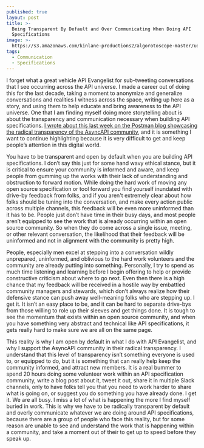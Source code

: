 ```yaml
---
published: true
layout: post
title: >-
  Being Transparent By Default and Over Communicating When Doing API
  Specifications
image: >-
  https://s3.amazonaws.com/kinlane-productions2/algorotoscope-master/udnie-IMG_4564.jpg
tags:
  - Communication
  - Specifications
---
```

I forget what a great vehicle API Evangelist for sub-tweeting conversations that I see occurring across the API universe.  I made a career out of doing this for the last decade, taking a moment to anonymize and generalize conversations and realities I witness across the space, writing up here as a story, and using them to help educate and bring awareness to the API universe. One that I am finding myself doing more storytelling about is about the transparency and communication necessary when building API specifications. [I wrote about this last week on the Postman blog showcasing the radical transparency of the AsyncAPI community](https://blog.postman.com/managing-next-generation-of-api-specifications/), and it is something I want to continue highlighting because it is very difficult to get and keep people’s attention in this digital world.

You have to be transparent and open by default when you are building API specifications. I don’t say this just for some hand wavy ethical stance, but it is critical to ensure your community is informed and aware, and keep people from gumming up the works with their lack of understanding and obstruction to forward motion. While doing the hard work of moving any open source specification or tool forward you find yourself inundated with drive-by feedback from folks, and if you aren't extremely clear about how folks should be tuning into the conversation, and make every action public across multiple channels, this feedback will be even more uninformed than it has to be. People just don’t have time in their busy days, and most people aren’t equipped to see the work that is already occurring within an open source community. So when they do come across a single issue, meeting, or other relevant conversation, the likelihood that their feedback will be uninformed and not in alignment with the community is pretty high.

People, especially men excel at stepping into a conversation wildly unprepared, uninformed, and oblivious to the hard work volunteers and the community are already putting into something. Personally, I try to spend as much time listening and learning before I begin offering to help or provide constructive criticism about where to go next. Even then there is a high chance that my feedback will be received in a hostile way by embattled community managers and stewards, which don’t always realize how their defensive stance can push away well-meaning folks who are stepping up. I get it. It isn’t an easy place to be, and it can be hard to separate drive-bys from those willing to role up their sleeves and get things done. It is tough to see the momentum that exists within an open source community, and when you have something very abstract and technical like API specifications, it gets really hard to make sure we are all on the same page.

This reality is why I am open by default in what I do with API Evangelist, and why I support the AsyncAPI community in their radical transparency. I understand that this level of transparency isn’t something everyone is used to, or equipped to do, but it is something that can really help keep the community informed, and attract new members. It is a real bummer to spend 20 hours doing some volunteer work within an API specification community, write a blog post about it, tweet it out, share it in multiple Slack channels, only to have folks tell you that you need to work harder to share what is going on, or suggest you do something you have already done. I get it. We are all busy. I miss a lot of what is happening the more I find myself buried in work. This is why we have to be radically transparent by default and overly communicate whatever we are doing around API specifications, because there are a group of people who face this reality, but for some reason are unable to see and understand the work that is happening within a community, and take a moment out of their to get up to speed before they speak up.